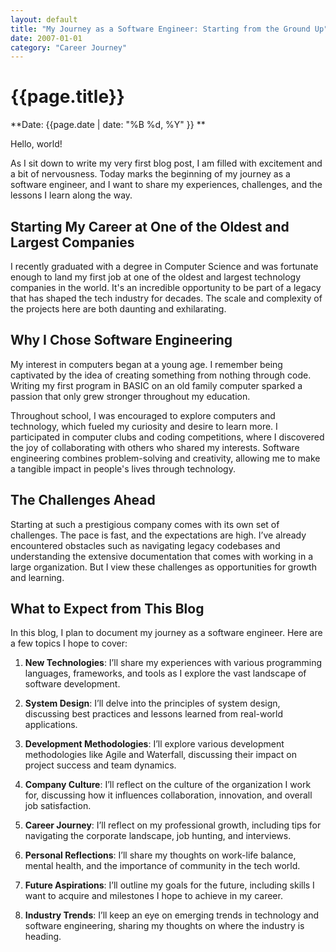 ```yaml
---
layout: default
title: "My Journey as a Software Engineer: Starting from the Ground Up"
date: 2007-01-01
category: "Career Journey"
---
```



# {{page.title}}

**Date: {{page.date | date: "%B %d, %Y" }} **

Hello, world!

As I sit down to write my very first blog post, I am filled with excitement and a bit of nervousness. Today marks the beginning of my journey as a software engineer, and I want to share my experiences, challenges, and the lessons I learn along the way.

## Starting My Career at One of the Oldest and Largest Companies

I recently graduated with a degree in Computer Science and was fortunate enough to land my first job at one of the oldest and largest technology companies in the world. It's an incredible opportunity to be part of a legacy that has shaped the tech industry for decades. The scale and complexity of the projects here are both daunting and exhilarating.

## Why I Chose Software Engineering

My interest in computers began at a young age. I remember being captivated by the idea of creating something from nothing through code. Writing my first program in BASIC on an old family computer sparked a passion that only grew stronger throughout my education. 

Throughout school, I was encouraged to explore computers and technology, which fueled my curiosity and desire to learn more. I participated in computer clubs and coding competitions, where I discovered the joy of collaborating with others who shared my interests. Software engineering combines problem-solving and creativity, allowing me to make a tangible impact in people's lives through technology.

## The Challenges Ahead

Starting at such a prestigious company comes with its own set of challenges. The pace is fast, and the expectations are high. I’ve already encountered obstacles such as navigating legacy codebases and understanding the extensive documentation that comes with working in a large organization. But I view these challenges as opportunities for growth and learning.

## What to Expect from This Blog

In this blog, I plan to document my journey as a software engineer. Here are a few topics I hope to cover:

1. **New Technologies**: I’ll share my experiences with various programming languages, frameworks, and tools as I explore the vast landscape of software development.

2. **System Design**: I’ll delve into the principles of system design, discussing best practices and lessons learned from real-world applications.

3. **Development Methodologies**: I’ll explore various development methodologies like Agile and Waterfall, discussing their impact on project success and team dynamics.

4. **Company Culture**: I’ll reflect on the culture of the organization I work for, discussing how it influences collaboration, innovation, and overall job satisfaction.

5. **Career Journey**: I’ll reflect on my professional growth, including tips for navigating the corporate landscape, job hunting, and interviews.

6. **Personal Reflections**: I’ll share my thoughts on work-life balance, mental health, and the importance of community in the tech world.

7. **Future Aspirations**: I’ll outline my goals for the future, including skills I want to acquire and milestones I hope to achieve in my career.

8. **Industry Trends**: I’ll keep an eye on emerging trends in technology and software engineering, sharing my thoughts on where the industry is heading.

